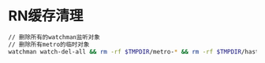 # RN缓存清理

```bash
// 删除所有的watchman监听对象
// 删除所有metro的临时对象
watchman watch-del-all && rm -rf $TMPDIR/metro-* && rm -rf $TMPDIR/haste-map-*
```